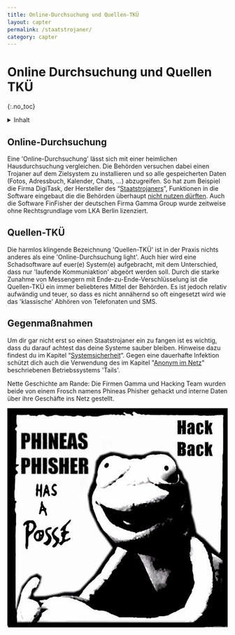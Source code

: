 ```yaml
---
title: Online-Durchsuchung und Quellen-TKÜ
layout: capter
permalink: /staatstrojaner/
category: capter
---
```

# Online Durchsuchung und Quellen TKÜ
{:.no_toc}

<details markdown="block">
  <summary>
    Inhalt
  </summary>
* TOC
{:toc}
</details>

## Online-Durchsuchung

Eine 'Online-Durchsuchung' lässt sich mit einer heimlichen Hausdurchsuchung vergleichen. Die Behörden versuchen dabei einen Trojaner auf dem Zielsystem zu installieren und so alle gespeicherten Daten (Fotos, Adressbuch, Kalender, Chats, ...) abzugreifen. So hat zum Beispiel die Firma DigiTask, der Hersteller des “[Staatstrojaners](https://youtu.be/8REBKuFGfk8)”, Funktionen in die Software eingebaut die die Behörden überhaupt [nicht nutzen dürften](https://www.ccc.de/de/updates/2011/staatstrojaner). Auch die Software FinFisher der deutschen Firma Gamma Group wurde zeitweise ohne Rechtsgrundlage vom LKA Berlin lizenziert.

## Quellen-TKÜ

Die harmlos klingende Bezeichnung 'Quellen-TKÜ' ist in der Praxis nichts anderes als eine 'Online-Durchsuchung light'. Auch hier wird eine Schadsoftware auf euer(e) System(e) aufgebracht, mit dem Unterschied, dass nur 'laufende Kommuniaktion' abgeört werden soll. Durch die starke Zunahme von Messengern mit Ende-zu-Ende-Verschlüsselung ist die Quellen-TKÜ ein immer beliebteres Mittel der Behörden. Es ist jedoch relativ aufwändig und teuer, so dass es nicht annähernd so oft eingesetzt wird wie das 'klassische' Abhören von Telefonaten und SMS.

## Gegenmaßnahmen

Um dir gar nicht erst so einen Staatstrojaner ein zu fangen ist es wichtig, dass du darauf achtest das deine Systeme sauber bleiben. Hinweise dazu findest du im Kapitel “[Systemsicherheit](/systemsicherheit/)“. Gegen eine dauerhafte Infektion schützt dich auch die Verwendung des im Kapitel "[Anonym im Netz](/anonym-im-netz/)" beschriebenen Betriebssystems 'Tails'.

Nette Geschichte am Rande: Die Firmen Gamma und Hacking Team wurden beide von einem Frosch namens Phineas Phisher gehackt und interne Daten über ihre Geschäfte ins Netz gestellt.

![](../assets/posts/phineas.jpg)
